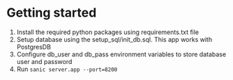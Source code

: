 # Getting started

1. Install the required python packages using requirements.txt file
2. Setup database using the setup_sql/init_db.sql. This app works with PostgresDB
3. Configure db_user and db_pass environment variables to store database user and password
4. Run `sanic server.app --port=8200`

